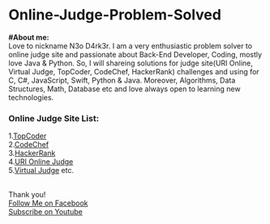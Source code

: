 # Online-Judge-Problem-Solved

<b>#About me:</b><br/>
Love to nickname N3o D4rk3r. I am a very enthusiastic problem solver to online judge site and passionate about Back-End Developer, Coding, mostly love Java & Python. So, I will shareing solutions for judge site(URI Online, Virtual Judge, TopCoder, CodeChef, HackerRank) challenges and using for C, C#, JavaScript, Swift, Python & Java. Moreover, Algorithms, Data Structures, Math, Database etc and love always open to learning new technologies.

<h3>Online Judge Site List:</h3>

 1.[TopCoder](https://www.topcoder.com/)<br/>2.[CodeChef](https://www.codechef.com/)<br/>3.[HackerRank](https://www.hackerrank.com)<br/>4.[URI Online Judge](https://www.urionlinejudge.com.br)<br/>5.[Virtual Judge](https://vjudge.net/) etc.<br/><br/>
 
 Thank you!<br/>
[Follow Me on Facebook](https://facebook.com/n3o-d4rk3r)<br/>[Subscribe on Youtube](https://www.youtube.com/channel/UCkRhxOQuJ9icq-Limvs5pEw)

